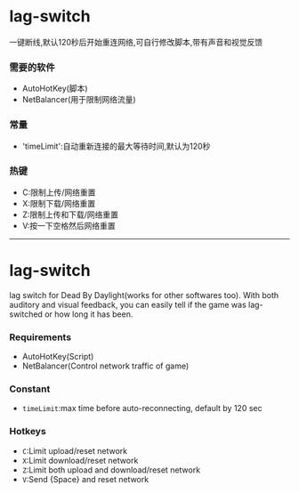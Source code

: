 # lag-switch
一键断线,默认120秒后开始重连网络,可自行修改脚本,带有声音和视觉反馈

### 需要的软件
  * AutoHotKey(脚本)
  * NetBalancer(用于限制网络流量)

### 常量
  * 'timeLimit':自动重新连接的最大等待时间,默认为120秒

### 热键
  * C:限制上传/网络重置
  * X:限制下载/网络重置
  * Z:限制上传和下载/网络重置
  * V:按一下空格然后网络重置

***
# lag-switch
lag switch for Dead By Daylight(works for other softwares too). With both auditory  and visual feedback, you can easily tell if the game was lag-switched or how long it has been.

### Requirements
  * AutoHotKey(Script)
  * NetBalancer(Control network traffic of game)

### Constant
  * `timeLimit`:max time before auto-reconnecting, default by 120 sec
### Hotkeys
  * `C`:Limit upload/reset network
  * `X`:Limit download/reset network
  * `Z`:Limit both upload and download/reset network
  * `V`:Send {Space} and reset network
